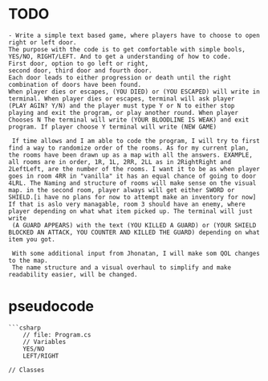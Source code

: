 # TODO

    - Write a simple text based game, where players have to choose to open right or left door.
    The purpose with the code is to get comfortable with simple bools,
    YES/NO, RIGHT/LEFT. And to get a understanding of how to code.
    First door, option to go left or right,
    second door, third door and fourth door.
    Each door leads to either progression or death until the right combination of doors have been found.
    When player dies or escapes, (YOU DIED) or (YOU ESCAPED) will write in terminal. When player dies or escapes, terminal will ask player
    (PLAY AGIN? Y/N) and the player must type Y or N to either stop playing and exit the program, or play another round. When player Chooses N The terminal will write (YOUR BLOODLINE IS WEAK) and exit program. If player choose Y terminal will write (NEW GAME)

     If time allows and I am able to code the program, I will try to first find a way to randomize order of the rooms. As for my current plan, the rooms have been drawn up as a map with all the answers. EXAMPLE, all rooms are in order, 1R, 1L, 2RR, 2LL as in 2RightRight and 2LeftLeft, are the number of the rooms. I want it to be as when player goes in room 4RR in "vanilla" it has an equal chance of going to door 4LRL. The Naming and structure of rooms will make sense on the visual map. in the second room, player always will get either SWORD or SHIELD.[i have no plans for now to attempt make an inventory for now] If that is aslo very managable, room 3 should have an enemy, where player depending on what what item picked up. The terminal will just write
     (A GUARD APPEARS) with the text (YOU KILLED A GUARD) or (YOUR SHIELD BLOCKED AN ATTACK, YOU COUNTER AND KILLED THE GUARD) depending on what item you got.

     With some additional input from Jhonatan, I will make som QOL changes to the map.
     The name structure and a visual overhaul to simplify and make readability easier, will be changed.

# pseudocode

    ```csharp
        // file: Program.cs
        // Variables
        YES/NO
        LEFT/RIGHT

    // Classes
